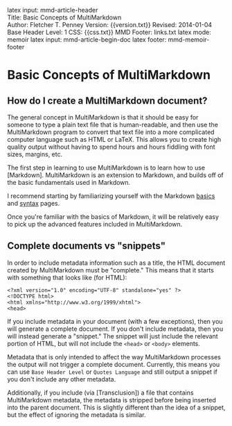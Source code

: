 latex input:	mmd-article-header  
Title:	Basic Concepts of MultiMarkdown  
Author:	Fletcher T. Penney
Version:	{{version.txt}}
Revised:	2014-01-04 
Base Header Level:	1
CSS:	{{css.txt}}
MMD Footer:	links.txt
latex mode:	memoir
latex input:	mmd-article-begin-doc
latex footer:	mmd-memoir-footer

# Basic Concepts of MultiMarkdown #

## How do I create a MultiMarkdown document? ##

The general concept in MultiMarkdown is that it should be easy for someone to
type a plain text file that is human-readable, and then use the MultiMarkdown
program to convert that text file into a more complicated computer language
such as HTML or LaTeX. This allows you to create high quality output without
having to spend hours and hours fiddling with font sizes, margins, etc.

The first step in learning to use MultiMarkdown is to learn how to use
[Markdown]. MultiMarkdown is an
extension to Markdown, and builds off of the basic fundamentals used in
Markdown.

I recommend starting by familiarizing yourself with the Markdown [basics] and
[syntax] pages.

Once you're familiar with the basics of Markdown, it will be relatively easy
to pick up the advanced features included in MultiMarkdown.

[basics]: http://daringfireball.net/projects/markdown/basics
[syntax]: http://daringfireball.net/projects/markdown/syntax


## Complete documents vs "snippets" ##

In order to include metadata information such as a title, the HTML document
created by MultiMarkdown must be "complete." This means that it starts with
something that looks like (for HTML):

	<?xml version="1.0" encoding="UTF-8" standalone="yes" ?>
	<!DOCTYPE html>
	<html xmlns="http://www.w3.org/1999/xhtml">
	<head>

If you include metadata in your document (with a few exceptions), then you will
generate a complete document. If you don't include metadata, then you will
instead generate a "snippet." The snippet will just include the relevant
portion of HTML, but will not include the `<head>` or `<body>` elements.

Metadata that is only intended to affect the way MultiMarkdown processes the
output will not trigger a complete document. Currently, this means you can use
`Base Header Level` or `Quotes Language` and still output a snippet if you
don't include any other metadata.

Additionally, if you include (via [Transclusion]) a file that contains MultiMarkdown metadata, the metadata is stripped before being inserted into the parent document.  This is slightly different than the idea of a snippet, but the effect of ignoring the metadata is similar.
